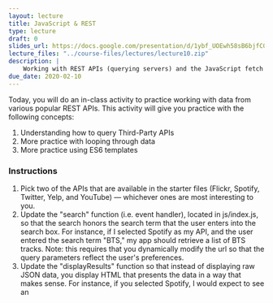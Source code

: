 ```yaml
---
layout: lecture
title: JavaScript & REST
type: lecture
draft: 0
slides_url: https://docs.google.com/presentation/d/1ybf_UOEwh58sB6bjfCGnWt-Y8M8SBp1y-tCpXwNRZ38/edit?usp=sharing
lecture_files: "../course-files/lectures/lecture10.zip"
description: |
    Working with REST APIs (querying servers) and the JavaScript fetch API.
due_date: 2020-02-10
---
```


Today, you will do an in-class activity to practice working with data from various popular REST APIs. This activity will give you practice with the following concepts:
1. Understanding how to query Third-Party APIs
2. More practice with looping through data
3. More practice using ES6 templates

### Instructions
1. Pick two of the APIs that are available in the starter files (Flickr, Spotify, Twitter, Yelp, and YouTube) — whichever ones are most interesting to you.
2. Update the "search" function (i.e. event handler), located in js/index.js, so that the search honors the search term that the user enters into the search box. For instance, if I selected Spotify as my API, and the user entered the search term "BTS," my app should retrieve a list of BTS tracks.
Note: this requires that you dynamically modify the url so that the query parameters reflect the user's preferences.
3. Update the "displayResults" function so that instead of displaying raw JSON data, you display HTML that presents the data in a way that makes sense. For instance, if you selected Spotify, I would expect to see an <audio> or <iframe> tag so that a user could listen to a song, and an <img> tag to display the album art.
4. Style each of your interfaces using CSS

### If Time...
#### 5. Create a “Mashup”
“Mashups” are apps that combine data from two or more services to create an integrated experience. For instance, if I were making a “music news” app, I might combine information about my favorite band, BTS (jk), by pulling down data from Twitter, Spotify, and YouTube to create a multimedia showcase. This would entail issuing three queries to three different APIs, and then outputting that information in an interesting way. Give it a shot.

#### 6. Integrate an interesting UI detail 
There are a million different directions you could pursue for this. Examples: 
* Use the latitude and longitude data from Yelp to create an interactive Map, using Leaflet (see demo) or the Google Maps API.
* Convert the Flickr images to an interactive gallery (like we’ve been exploring over the past two weeks).

#### 7. Create a responsive design
Create and implement an interesting desktop and mobile/responsive design using HTML and CSS. Perhaps you could try to emulate a screen from the provider (to think about how they did the things they did), or build your own